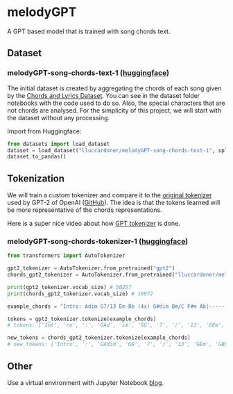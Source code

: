 # melodyGPT
A GPT based model that is trained with song chords text.

## Dataset

### melodyGPT-song-chords-text-1 ([huggingface](https://huggingface.co/datasets/lluccardoner/melodyGPT-song-chords-text-1))
The initial dataset is created by aggregating the chords of each song given by the [Chords and Lyrics Dataset](https://www.kaggle.com/datasets/eitanbentora/chords-and-lyrics-dataset). 
You can see in the dataset folder notebooks with the code used to do so.
Also, the special characters that are not chords are analysed.
For the simplicity of this project, we will start with the dataset without any processing.

Import from Huggingface:
```python
from datasets import load_dataset
dataset = load_dataset("lluccardoner/melodyGPT-song-chords-text-1", split="train")
dataset.to_pandas()
```

## Tokenization

We will train a custom tokenizer and compare it to the [original tokenizer](https://tiktokenizer.vercel.app/?model=gpt2) used by GPT-2 of OpenAI ([GitHub](https://github.com/openai/tiktoken)).
The idea is that the tokens learned will be more representative of the chords representations.

Here is a super nice video about how [GPT tokenizer](https://www.youtube.com/watch?v=zduSFxRajkE) is done.

### melodyGPT-song-chords-tokenizer-1 ([huggingface](https://huggingface.co/lluccardoner/melodyGPT-song-chords-tokenizer-1))

```python
from transformers import AutoTokenizer

gpt2_tokenizer = AutoTokenizer.from_pretrained("gpt2")
chords_gpt2_tokenizer = AutoTokenizer.from_pretrained("lluccardoner/melodyGPT-song-chords-tokenizer-1")

print(gpt2_tokenizer.vocab_size) # 50257
print(chords_gpt2_tokenizer.vocab_size) # 19972 

example_chords = "Intro: Adim G7/13 Em Bb (4x) G#dim Bm/C F#m Ab|---------------------------------| (Bridge) C G Em7 Asus4"

tokens = gpt2_tokenizer.tokenize(example_chords)
# tokens: ['Int', 'ro', ':', 'ĠAd', 'im', 'ĠG', '7', '/', '13', 'ĠEm', 'ĠB', 'b', 'Ġ(', '4', 'x', ')', 'ĠG', '#', 'dim', 'ĠB', 'm', '/', 'C', 'ĠF', '#', 'm', 'ĠAb', '|', '--------------------------------', '-|', 'Ġ(', 'Bridge', ')', 'ĠC', 'ĠG', 'ĠEm', '7', 'ĠAsus', '4']

new_tokens = chords_gpt2_tokenizer.tokenize(example_chords)
# new_tokens: ['Intro', ':', 'ĠAdim', 'ĠG', '7', '/', '13', 'ĠEm', 'ĠBb', 'Ġ(', '4', 'x', ')', 'ĠG', '#', 'dim', 'ĠBm', '/', 'C', 'ĠF', '#', 'm', 'ĠAb', '|---------------------------------|', 'Ġ(', 'Bridge', ')', 'ĠC', 'ĠG', 'ĠEm', '7', 'ĠAsus', '4']
```

## Other

Use a virtual environment with Jupyter Notebook [blog](https://janakiev.com/blog/jupyter-virtual-envs/).